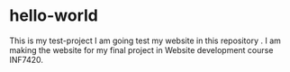 # hello-world
This is my test-project
I am going test my website in this repository . I am making the website for my final project in Website development course INF7420.
